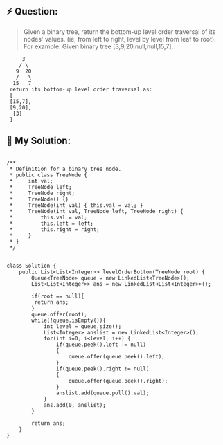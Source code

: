 ## :zap: Question:

> Given a binary tree, return the bottom-up level order traversal of its nodes' values. (ie, from left to right, level by level from leaf to root).
> For example:
> Given binary tree [3,9,20,null,null,15,7],

```
     3
    / \
   9  20
   /   \
  15   7
 return its bottom-up level order traversal as:
 [
 [15,7],
 [9,20],
  [3]
 ]
```

## 	:peach: My Solution: 

```

/**
 * Definition for a binary tree node.
 * public class TreeNode {
 *     int val;
 *     TreeNode left;
 *     TreeNode right;
 *     TreeNode() {}
 *     TreeNode(int val) { this.val = val; }
 *     TreeNode(int val, TreeNode left, TreeNode right) {
 *         this.val = val;
 *         this.left = left;
 *         this.right = right;
 *     }
 * }
 */
 
 
class Solution {
    public List<List<Integer>> levelOrderBottom(TreeNode root) {
        Queue<TreeNode> queue = new LinkedList<TreeNode>();
        List<List<Integer>> ans = new LinkedList<List<Integer>>();
        
        if(root == null){
         return ans;
        }
        queue.offer(root);
        while(!queue.isEmpty()){
            int level = queue.size();
            List<Integer> anslist = new LinkedList<Integer>();
            for(int i=0; i<level; i++) {
                if(queue.peek().left != null) 
                {
                    queue.offer(queue.peek().left);
                }
                if(queue.peek().right != null)
                {
                    queue.offer(queue.peek().right);
                }
                anslist.add(queue.poll().val);
            }
            ans.add(0, anslist);
        }

        return ans;      
    }
}

```
